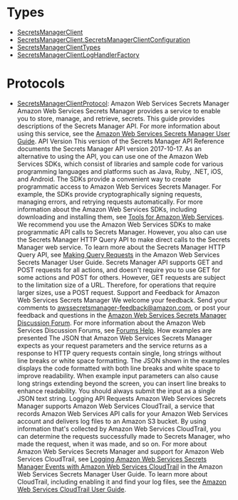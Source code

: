 # Types

  - [SecretsManagerClient](/aws-sdk-swift/reference/0.x/AWSSecretsManager/SecretsManagerClient)
  - [SecretsManagerClient.SecretsManagerClientConfiguration](/aws-sdk-swift/reference/0.x/AWSSecretsManager/SecretsManagerClient_SecretsManagerClientConfiguration)
  - [SecretsManagerClientTypes](/aws-sdk-swift/reference/0.x/AWSSecretsManager/SecretsManagerClientTypes)
  - [SecretsManagerClientLogHandlerFactory](/aws-sdk-swift/reference/0.x/AWSSecretsManager/SecretsManagerClientLogHandlerFactory)

# Protocols

  - [SecretsManagerClientProtocol](/aws-sdk-swift/reference/0.x/AWSSecretsManager/SecretsManagerClientProtocol):
    Amazon Web Services Secrets Manager Amazon Web Services Secrets Manager provides a service to enable you to store, manage, and retrieve, secrets. This guide provides descriptions of the Secrets Manager API. For more information about using this service, see the [Amazon Web Services Secrets Manager User Guide](https://docs.aws.amazon.com/secretsmanager/latest/userguide/introduction.html). API Version This version of the Secrets Manager API Reference documents the Secrets Manager API version 2017-10-17. As an alternative to using the API, you can use one of the Amazon Web Services SDKs, which consist of libraries and sample code for various programming languages and platforms such as Java, Ruby, .NET, iOS, and Android. The SDKs provide a convenient way to create programmatic access to Amazon Web Services Secrets Manager. For example, the SDKs provide cryptographically signing requests, managing errors, and retrying requests automatically. For more information about the Amazon Web Services SDKs, including downloading and installing them, see [Tools for Amazon Web Services](http://aws.amazon.com/tools/). We recommend you use the Amazon Web Services SDKs to make programmatic API calls to Secrets Manager. However, you also can use the Secrets Manager HTTP Query API to make direct calls to the Secrets Manager web service. To learn more about the Secrets Manager HTTP Query API, see [Making Query Requests](https://docs.aws.amazon.com/secretsmanager/latest/userguide/query-requests.html) in the Amazon Web Services Secrets Manager User Guide. Secrets Manager API supports GET and POST requests for all actions, and doesn't require you to use GET for some actions and POST for others. However, GET requests are subject to the limitation size of a URL. Therefore, for operations that require larger sizes, use a POST request. Support and Feedback for Amazon Web Services Secrets Manager We welcome your feedback. Send your comments to <awssecretsmanager-feedback@amazon.com>, or post your feedback and questions in the [Amazon Web Services Secrets Manager Discussion Forum](http://forums.aws.amazon.com/forum.jspa?forumID=296). For more information about the Amazon Web Services Discussion Forums, see [Forums Help](http://forums.aws.amazon.com/help.jspa). How examples are presented The JSON that Amazon Web Services Secrets Manager expects as your request parameters and the service returns as a response to HTTP query requests contain single, long strings without line breaks or white space formatting. The JSON shown in the examples displays the code formatted with both line breaks and white space to improve readability. When example input parameters can also cause long strings extending beyond the screen, you can insert line breaks to enhance readability. You should always submit the input as a single JSON text string. Logging API Requests Amazon Web Services Secrets Manager supports Amazon Web Services CloudTrail, a service that records Amazon Web Services API calls for your Amazon Web Services account and delivers log files to an Amazon S3 bucket. By using information that's collected by Amazon Web Services CloudTrail, you can determine the requests successfully made to Secrets Manager, who made the request, when it was made, and so on. For more about Amazon Web Services Secrets Manager and support for Amazon Web Services CloudTrail, see [Logging Amazon Web Services Secrets Manager Events with Amazon Web Services CloudTrail](http://docs.aws.amazon.com/secretsmanager/latest/userguide/monitoring.html#monitoring_cloudtrail) in the Amazon Web Services Secrets Manager User Guide. To learn more about CloudTrail, including enabling it and find your log files, see the [Amazon Web Services CloudTrail User Guide](https://docs.aws.amazon.com/awscloudtrail/latest/userguide/what_is_cloud_trail_top_level.html).

